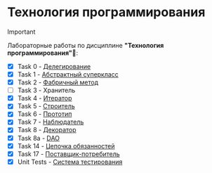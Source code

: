 # Технология программирования

> [!IMPORTANT]
> Лабораторные работы по дисциплине __"Технология программирования"__:unicorn::

- [x] Task 0 - [Делегирование](https://github.com/mo0nchild/java-progtech/tree/task0-delegate)
- [x] Task 1 - [Абстрактный суперкласс](https://github.com/mo0nchild/java-progtech/tree/task1-abstractclass)
- [x] Task 2 - [Фабричный метод](https://github.com/mo0nchild/java-progtech/tree/task2-factorymethod)
- [ ] Task 3 - Хранитель
- [x] Task 4 - [Итератор](https://github.com/mo0nchild/java-progtech/tree/task4-iteratorbuilder)
- [x] Task 5 - [Строитель](https://github.com/mo0nchild/java-progtech/tree/task4-iteratorbuilder)
- [x] Task 6 - [Прототип](https://github.com/mo0nchild/java-progtech/tree/task6-prototype)
- [x] Task 7 - [Наблюдатель](https://github.com/mo0nchild/java-progtech/tree/task7-observer)
- [x] Task 8 - [Декоратор](https://github.com/mo0nchild/java-progtech/tree/task8-decorator)
- [x] Task 8a - [DAO](https://github.com/mo0nchild/java-progtech/tree/task8a-dao)
- [x] Task 14 - [Цепочка обязанностей](https://github.com/mo0nchild/java-progtech/tree/task14-chainresp)
- [x] Task 17 - [Поставщик-потребитель](https://github.com/mo0nchild/java-progtech/tree/task17-produce-consumer)
- [x] Unit Tests - [Система тестирования](https://github.com/mo0nchild/java-progtech/tree/task-unittest) 
